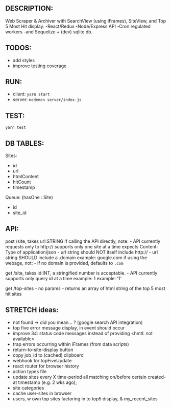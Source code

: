 ## DESCRIPTION:
  Web Scraper & Archiver with SearchView (using iFrames), SiteView, and Top 5 Most Hit display.
  -React/Redux -Node/Express API -Cron regulated workers -and Sequelize + (dev) sqlite db.

## TODOS:
 - add styles
 - improve testing coverage

## RUN:
 - client: ``yarn start``
 - server: ``nodemon server/index.js``

## TEST:

``yarn test``


## DB TABLES:
Sites:
  - id
  - url
  - htmlContent
  - hitCount
  - timestamp

Queue: (hasOne : Site)
  - id
  - site_id

## API:

  post /site, takes url:STRING
    if calling the API directly, note:
     - API currently requests only to http://
                     supports only one site at a time
                     expects Content-Type of application/json
     - url string should NOT itself include http://
     - url string SHOULD include a .domain
     example: google.com
    if using the webage, not:
     - if no domain is provided, defaults to `.com`

  get /site, takes id:INT, a stringified number is acceptable.
     - API currently supports only query id at a time
    example: 1
    example: '1'

  get /top-sites
     - no params
     - returns an array of html string of the top 5 most hit sites


## STRETCH ideas:
 - not found -> did you mean... ? (google search API integration)
 - top five error message display, in event should occur
 - improve 3*4*: status code messages instead of providing <hmtl: not available>
 - trap errors occurring within iFrames (from data scripts)
 - return-to-site-display button
 - copy job_id to (cached) clipboard
 - webhook for topFiveUpdate
 - react router for browser history
 - action types file
 - update sites every X time-period all matching on/before certain created-at timestamp (e.g. 2 wks ago);
 - site categories
 - cache user-sites in browser
 - users, w own top sites factoring in to top5 display, & my_recent_sites
